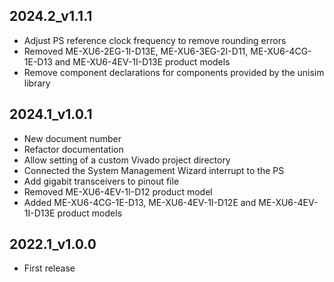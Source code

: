 ## 2024.2_v1.1.1
* Adjust PS reference clock frequency to remove rounding errors
* Removed ME-XU6-2EG-1I-D13E, ME-XU6-3EG-2I-D11, ME-XU6-4CG-1E-D13 and ME-XU6-4EV-1I-D13E product models
* Remove component declarations for components provided by the unisim library

## 2024.1_v1.0.1
* New document number
* Refactor documentation
* Allow setting of a custom Vivado project directory
* Connected the System Management Wizard interrupt to the PS
* Add gigabit transceivers to pinout file
* Removed ME-XU6-4EV-1I-D12 product model
* Added ME-XU6-4CG-1E-D13, ME-XU6-4EV-1I-D12E and ME-XU6-4EV-1I-D13E product models

## 2022.1_v1.0.0
* First release
